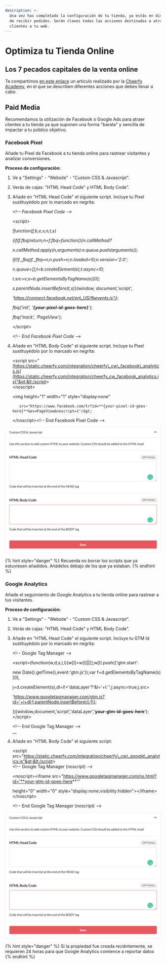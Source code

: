```yaml
---
description: >-
  Una vez has completado la configuración de tu tienda, ya estás en disposición
  de recibir pedidos. Serán claves todas las acciones destinadas a atraer a tus
  clientes a tu web.
---
```


# Optimiza tu Tienda Online

## Los 7 pecados capitales de la venta online

Te compartimos [en este enlace](https://www.es.cheerfy.com/academy/blog/los-7-pecados-capitales-de-la-venta-online) un artículo realizado por la [Cheerfy Academy](https://www.es.cheerfy.com/academy), en el que se describen diferentes acciones que debes llevar a cabo.

## Paid Media

Recomendamos la utilización de Facebook o Google Ads para atraer clientes a tu tienda ya que suponen una forma "barata" y sencilla de impactar a tu público objetivo.

### Facebook Pixel

Añade tu Pixel de Facebook a tu tienda online para rastrear visitantes y analizar conversiones.

**Proceso de configuración:**

1. Ve a "Settings" - "Website" - "Custom CSS & Javascript".
2. Verás de cajas: "HTML Head Code" y HTML Body Code".
3. Añade en "HTML Head Code" el siguiente script. Incluye tu Pixel sustituyédolo por lo marcado en negrita:  
  
   _&lt;!-- Facebook Pixel Code --&gt;_

   _&lt;script&gt;_

     _!function\(f,b,e,v,n,t,s\)_

     _{if\(f.fbq\)return;n=f.fbq=function\(\){n.callMethod?_

     _n.callMethod.apply\(n,arguments\):n.queue.push\(arguments\)};_

     _if\(!f.\_fbq\)f.\_fbq=n;n.push=n;n.loaded=!0;n.version='2.0';_

     _n.queue=\[\];t=b.createElement\(e\);t.async=!0;_

     _t.src=v;s=b.getElementsByTagName\(e\)\[0\];_

     _s.parentNode.insertBefore\(t,s\)}\(window, document,'script',_

     _'https://connect.facebook.net/en\_US/fbevents.js'\);_

     _fbq\('init', '**{your-pixel-id-goes-here}**'\);_

     _fbq\('track', 'PageView'\);_

   _&lt;/script&gt;_

   _&lt;!-- End Facebook Pixel Code --&gt;_  

4. Añade en "HTML Body Code" el siguiente script. Incluye tu Pixel sustituyédolo por lo marcado en negrita:  
  
   &lt;script src="[https://static.cheerfy.com/integration/cheerfy\_cw\_facebook\_analytics.js](https://static.cheerfy.com/integration/cheerfy_cw_facebook_analytics.js)"&gt;&lt;/script&gt;  
   &lt;noscript&gt;

     &lt;img height="1" width="1" style="display:none" 

          src="https://www.facebook.com/tr?id=**{your-pixel-id-goes-here}**&ev=PageView&noscript=1"/&gt;

   &lt;/noscript&gt;&lt;!-- End Facebook Pixel Code --&gt;

![](.gitbook/assets/image%20%2892%29.png)

{% hint style="danger" %}
Recuerda no borrar los scripts que ya estuviesen añadidos. Añádelos debajo de los que ya estaban.
{% endhint %}

### Google Analytics

Añade el seguimiento de Google Analytics a tu tienda online para rastrear a tus visitantes.

**Proceso de configuración:**

1. Ve a "Settings" - "Website" - "Custom CSS & Javascript".
2. Verás de cajas: "HTML Head Code" y HTML Body Code".
3. Añade en "HTML Head Code" el siguiente script. Incluye tu GTM Id sustituyédolo por lo marcado en negrita:  
  
   &lt;!-- Google Tag Manager --&gt;

   &lt;script&gt;\(function\(w,d,s,l,i\){w\[l\]=w\[l\]\|\|\[\];w\[l\].push\({'gtm.start':

   new Date\(\).getTime\(\),event:'gtm.js'}\);var f=d.getElementsByTagName\(s\)\[0\],

   j=d.createElement\(s\),dl=l!='dataLayer'?'&l='+l:'';j.async=true;j.src=

   'https://www.googletagmanager.com/gtm.js?id='+i+dl;f.parentNode.insertBefore\(j,f\);

   }\)\(window,document,'script','dataLayer','**your-gtm-id-goes-here**'\);&lt;/script&gt;

   &lt;!-- End Google Tag Manager --&gt;  
   __

4. Añade en "HTML Body Code" el siguiente script:  
  
   &lt;script src="https://static.cheerfy.com/integration/cheerfy\_cw\_google\_analytics.js"&gt;&lt;/script&gt;  
   &lt;!-- Google Tag Manager \(noscript\) --&gt;

   &lt;noscript&gt;&lt;iframe src="https://www.googletagmanager.com/ns.html?id='**your-gtm-id-goes-here**'"

   height="0" width="0" style="display:none;visibility:hidden"&gt;&lt;/iframe&gt;&lt;/noscript&gt;

   &lt;!-- End Google Tag Manager \(noscript\) --&gt;  

![](.gitbook/assets/image%20%2893%29.png)

{% hint style="danger" %}
Si la propiedad fue creada reciéntemente, se requieren 24 horas para que Google Analytics comience a reportar datos
{% endhint %}


